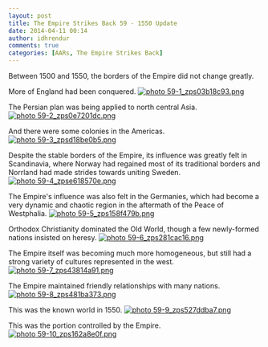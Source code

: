 ```yaml
---
layout: post
title: The Empire Strikes Back 59 - 1550 Update
date: 2014-04-11 00:14
author: idhrendur
comments: true
categories: [AARs, The Empire Strikes Back]
---
```

Between 1500 and 1550, the borders of the Empire did not change greatly.

More of England had been conquered.
<a href="http://s1327.photobucket.com/user/idhrendur/media/The%20Empire%20Strikes%20Back/59-1_zps03b18c93.png.html" target="_blank"><img class="aligncenter" alt=" photo 59-1_zps03b18c93.png" src="http://i1327.photobucket.com/albums/u670/idhrendur/The%20Empire%20Strikes%20Back/59-1_zps03b18c93.png" border="0" /></a>

The Persian plan was being applied to north central Asia.
<a href="http://s1327.photobucket.com/user/idhrendur/media/The%20Empire%20Strikes%20Back/59-2_zps0e7201dc.png.html" target="_blank"><img class="aligncenter" alt=" photo 59-2_zps0e7201dc.png" src="http://i1327.photobucket.com/albums/u670/idhrendur/The%20Empire%20Strikes%20Back/59-2_zps0e7201dc.png" border="0" /></a>

And there were some colonies in the Americas.
<a href="http://s1327.photobucket.com/user/idhrendur/media/The%20Empire%20Strikes%20Back/59-3_zpsd18be0b5.png.html" target="_blank"><img class="aligncenter" alt=" photo 59-3_zpsd18be0b5.png" src="http://i1327.photobucket.com/albums/u670/idhrendur/The%20Empire%20Strikes%20Back/59-3_zpsd18be0b5.png" border="0" /></a>

Despite the stable borders of the Empire, its influence was greatly felt in Scandinavia, where Norway had regained most of its traditional borders and Norrland had made strides towards uniting Sweden.
<a href="http://s1327.photobucket.com/user/idhrendur/media/The%20Empire%20Strikes%20Back/59-4_zpse618570e.png.html" target="_blank"><img class="aligncenter" alt=" photo 59-4_zpse618570e.png" src="http://i1327.photobucket.com/albums/u670/idhrendur/The%20Empire%20Strikes%20Back/59-4_zpse618570e.png" border="0" /></a>

The Empire's influence was also felt in the Germanies, which had become a very dynamic and chaotic region in the aftermath of the Peace of Westphalia.
<a href="http://s1327.photobucket.com/user/idhrendur/media/The%20Empire%20Strikes%20Back/59-5_zps158f479b.png.html" target="_blank"><img class="aligncenter" alt=" photo 59-5_zps158f479b.png" src="http://i1327.photobucket.com/albums/u670/idhrendur/The%20Empire%20Strikes%20Back/59-5_zps158f479b.png" border="0" /></a>

Orthodox Christianity dominated the Old World, though a few newly-formed nations insisted on heresy.
<a href="http://s1327.photobucket.com/user/idhrendur/media/The%20Empire%20Strikes%20Back/59-6_zps281cac16.png.html" target="_blank"><img class="aligncenter" alt=" photo 59-6_zps281cac16.png" src="http://i1327.photobucket.com/albums/u670/idhrendur/The%20Empire%20Strikes%20Back/59-6_zps281cac16.png" border="0" /></a>

The Empire itself was becoming much more homogeneous, but still had a strong variety of cultures represented in the west.
<a href="http://s1327.photobucket.com/user/idhrendur/media/The%20Empire%20Strikes%20Back/59-7_zps43814a91.png.html" target="_blank"><img class="aligncenter" alt=" photo 59-7_zps43814a91.png" src="http://i1327.photobucket.com/albums/u670/idhrendur/The%20Empire%20Strikes%20Back/59-7_zps43814a91.png" border="0" /></a>

The Empire maintained friendly relationships with many nations.
<a href="http://s1327.photobucket.com/user/idhrendur/media/The%20Empire%20Strikes%20Back/59-8_zps481ba373.png.html" target="_blank"><img class="aligncenter" alt=" photo 59-8_zps481ba373.png" src="http://i1327.photobucket.com/albums/u670/idhrendur/The%20Empire%20Strikes%20Back/59-8_zps481ba373.png" border="0" /></a>

This was the known world in 1550.
<a href="http://s1327.photobucket.com/user/idhrendur/media/The%20Empire%20Strikes%20Back/59-9_zps527ddba7.png.html" target="_blank"><img class="aligncenter" alt=" photo 59-9_zps527ddba7.png" src="http://i1327.photobucket.com/albums/u670/idhrendur/The%20Empire%20Strikes%20Back/59-9_zps527ddba7.png" border="0" /></a>

This was the portion controlled by the Empire.
<a href="http://s1327.photobucket.com/user/idhrendur/media/The%20Empire%20Strikes%20Back/59-10_zps162a8e0f.png.html" target="_blank"><img class="aligncenter" alt=" photo 59-10_zps162a8e0f.png" src="http://i1327.photobucket.com/albums/u670/idhrendur/The%20Empire%20Strikes%20Back/59-10_zps162a8e0f.png" border="0" /></a>
